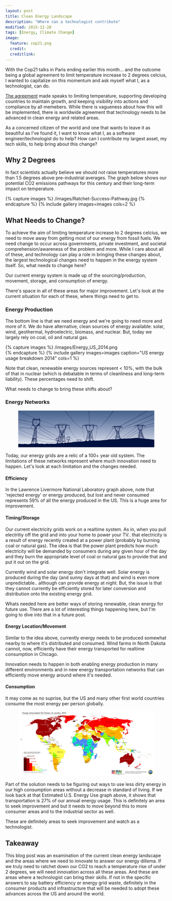 ```yaml
---
layout: post
title: Clean Energy Landscape
description: "Where can a technologist contribute"
modified: 2015-12-28
tags: [Energy, Climate Change]
image:
  feature: cop21.png
  credit: 
  creditlink: 
---
```


With the Cop21 talks in Paris ending earlier this month... and the outcome being a global agreement to limit temperature increase to 2 degrees celcius, I wanted to capitalize on this momentum and ask myself what I, as a technologist, can do.

[The agreement](http://www.theguardian.com/environment/2015/dec/13/paris-climate-deal-cop-diplomacy-developing-united-nations) made speaks to limiting temperature, supporting developing countries to maintain growth, and keeping visibility into actions and compliance by all memebers. While there is vagueness about how this will be implemented, there is worldwide agreement that technology needs to be advanced in clean energy and related areas. 

As a concerned citizen of the world and one that wants to leave it as beautiful as I've found it, I want to know what I, as a software engineer/technologist do to help? How can I contribute my largest asset, my tech skills, to help bring about this change? 

## Why 2 Degrees

In fact scientists actually believe we should not raise temperatures more than 1.5 degrees above pre-industrial averages. The graph below shows our potential CO2 emissions pathways for this century and their long-term impact on temperature.

{% capture images %}
	/images/Ratchet-Success-Pathway.jpg
{% endcapture %}
{% include gallery images=images cols=2 %}

## What Needs to Change?

To achieve the aim of limiting temperature increase to 2 degrees celcius, we need to move away from getting most of our energy from fossil fuels. We need change to occur across governments, private investment, and societal comprehension/awareness of the problem and more. While I care about all of these, and technology can play a role in bringing these changes about, the largest technological changes need to happen in the energy system itself. So, what needs to change here?

Our current energy system is made up of the sourcing/production, movement, storage, and consumption of energy.

There's space in all of these areas for major improvement. Let's look at the current situation for each of these, where things need to get to.

### Energy Production

The bottom line is that we need energy and we're going to need more and more of it. We do have alternative, clean sources of energy available: solar, wind, geothermal, hydroelectric, biomass, and nuclear. But, today we largely rely on coal, oil and natural gas. 

{% capture images %}
	/images/Energy_US_2014.png	
{% endcapture %}
{% include gallery images=images caption="US energy usage breakdown 2014" cols=1 %}

Note that clean, renewable energy sources represent < 10%, with the bulk of that in nuclear (which is debatable in terms of cleanliness and long-term liability). These percentages need to shift.

What needs to change to bring these shifts about?

### Energy Networks

<figure class="full">
	<a href="http://www.epichub.eu/"><img src="/images/energy-networks.jpeg" alt=""></a>
</figure>

Today, our energy grids are a relic of a 100+ year old system. The limitations of these networks represent where much innovation need to happen. Let's look at each limitation and the changes needed.

#### Efficiency

In the Lawrence Livermore National Laboratory graph above, note that 'rejected energy' or energy produced, but lost and never consumed represents 59% of all the energy produced in the US. This is a huge area for improvement.

#### Timing/Storage

Our current electricity grids work on a realtime system. As in, when you pull electritiy off the grid and into your home to power your TV.. that electricity is a result of energy recently created at a power plant (probably by burning coal or natural gas). The idea is that the power plant predicts how much electricity will be demanded by consumers during any given hour of the day and they burn the appropriate level of coal or natural gas to provide that and put it out on the grid.

Currently wind and solar energy don't integrate well. Solar energy is produced during the day (and sunny days at that) and wind is even more unpredictable.. although can provide energy at night. But, the issue is that they cannot currently be efficiently stored for later conversion and distribution onto the existing energy grid.

Whats needed here are better ways of storing renewable, clean energy for future use. There are a lot of interesting things happening here, but I'm going to dive into that in a future post.

#### Energy Location/Movement

Similar to the idea above, currently energy needs to be produced somewhat nearby to where it's distributed and consumed. Wind farms in North Dakota cannot, now, efficiently have their energy transported for realtime consumption in Chicago. 

Innovation needs to happen in both enabling energy production in many different environments and in new energy transportation networks that can efficiently move energy around where it's needed.

#### Consumption

It may come as no suprise, but the US and many other first world countries consume the most energy per person globally.

<figure class="full">
	<a href="http://burnanenergyjournal.com/how-much-energy-are-we-using/"><img src="/images/consumption-by-country.jpg" alt=""></a>
</figure>

Part of the solution needs to be figuring out ways to use less dirty energy in our high consumption areas without a decrease in standard of living. If we look back at that Estimated U.S. Energy Use graph above, it shows that transportation is 27% of our annual energy usage. This is definitely an area to seek improvement and but it needs to move beyond this to more consumer areas and to the industrial sector as well. 

These are definitely areas to seek improvement and watch as a technologist.


## Takeaway

This blog post was an examination of the current clean energy landscape and the areas where we need to innovate to answer our energy dillema. If we truly need to ratchet down our CO2 to reach a temperature rise of under 2 degrees, we will need innovation across all these areas. And these are areas where a technologist can bring their skills. If not in the specific answers to say battery efficiency or energy grid waste, definitely in the consumer products and infrastructure that will be needed to adopt these advances across the US and around the world.

